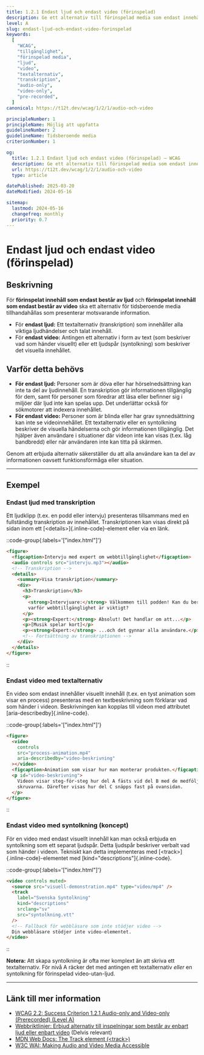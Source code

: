 ```yaml
---
title: 1.2.1 Endast ljud och endast video (förinspelad)
description: Ge ett alternativ till förinspelad media som endast innehåller ljud eller endast video.
level: A
slug: endast-ljud-och-endast-video-forinspelad
keywords:
  [
    "WCAG",
    "tillgänglighet",
    "förinspelad media",
    "ljud",
    "video",
    "textalternativ",
    "transkription",
    "audio-only",
    "video-only",
    "pre-recorded",
  ]
canonical: https://t12t.dev/wcag/1/2/1/audio-och-video

principleNumber: 1
principleName: Möjlig att uppfatta
guidelineNumber: 2
guidelineName: Tidsberoende media
criterionNumber: 1

og:
  title: 1.2.1 Endast ljud och endast video (förinspelad) – WCAG
  description: Ge ett alternativ till förinspelad media som endast innehåller ljud eller endast video.
  url: https://t12t.dev/wcag/1/2/1/audio-och-video
  type: article

datePublished: 2025-03-20
dateModified: 2024-05-16

sitemap:
  lastmod: 2024-05-16
  changefreq: monthly
  priority: 0.7
---
```


# Endast ljud och endast video (förinspelad)

## Beskrivning

För **förinspelat innehåll som endast består av ljud** och **förinspelat innehåll som endast består av video** ska ett alternativ för tidsberoende media tillhandahållas som presenterar motsvarande information.

- För **endast ljud:** Ett textalternativ (transkription) som innehåller alla viktiga ljudhändelser och talat innehåll.
- För **endast video:** Antingen ett alternativ i form av text (som beskriver vad som händer visuellt) eller ett ljudspår (syntolkning) som beskriver det visuella innehållet.

## Varför detta behövs

- **För endast ljud:** Personer som är döva eller har hörselnedsättning kan inte ta del av ljudinnehåll. En transkription gör informationen tillgänglig för dem, samt för personer som föredrar att läsa eller befinner sig i miljöer där ljud inte kan spelas upp. Det underlättar också för sökmotorer att indexera innehållet.
- **För endast video:** Personer som är blinda eller har grav synnedsättning kan inte se videoinnehållet. Ett textalternativ eller en syntolkning beskriver de visuella händelserna och gör informationen tillgänglig. Det hjälper även användare i situationer där videon inte kan visas (t.ex. låg bandbredd) eller när användaren inte kan titta på skärmen.

Genom att erbjuda alternativ säkerställer du att alla användare kan ta del av informationen oavsett funktionsförmåga eller situation.

---

## Exempel

### Endast ljud med transkription

Ett ljudklipp (t.ex. en podd eller intervju) presenteras tillsammans med en fullständig transkription av innehållet. Transkriptionen kan visas direkt på sidan inom ett [\<details\>]{.inline-code}-element eller via en länk.

::code-group{:labels='["index.html"]'}

```html {3, 5-12} showLineNumbers
<figure>
  <figcaption>Intervju med expert om webbtillgänglighet</figcaption>
  <audio controls src="intervju.mp3"></audio>
  <!-- Transkription -->
  <details>
    <summary>Visa transkription</summary>
    <div>
      <h3>Transkription</h3>
      <p>
        <strong>Intervjuare:</strong> Välkommen till podden! Kan du berätta
        varför webbtillgänglighet är viktigt?
      </p>
      <p><strong>Expert:</strong> Absolut! Det handlar om att...</p>
      <p>[Musik spelar kort]</p>
      <p><strong>Expert:</strong> ...och det gynnar alla användare.</p>
      <!-- Fortsättning av transkriptionen -->
    </div>
  </details>
</figure>
```

::

### Endast video med textalternativ

En video som endast innehåller visuellt innehåll (t.ex. en tyst animation som visar en process) presenteras med en textbeskrivning som förklarar vad som händer i videon. Beskrivningen kan kopplas till videon med attributet [aria-describedby]{.inline-code}.

::code-group{:labels='["index.html"]'}

```html {2, 4-6} showLineNumbers
<figure>
  <video
    controls
    src="process-animation.mp4"
    aria-describedby="video-beskrivning"
  ></video>
  <figcaption>Animation som visar hur man monterar produkten.</figcaption>
  <p id="video-beskrivning">
    Videon visar steg-för-steg hur del A fästs vid del B med de medföljande
    skruvarna. Därefter visas hur del C snäpps fast på ovansidan.
  </p>
</figure>
```

::

### Endast video med syntolkning (koncept)

För en video med endast visuellt innehåll kan man också erbjuda en syntolkning som ett separat ljudspår. Detta ljudspår beskriver verbalt vad som händer i videon. Tekniskt kan detta implementeras med [\<track\>]{.inline-code}-elementet med [kind="descriptions"]{.inline-code}.

::code-group{:labels='["index.html"]'}

```html {3} showLineNumbers
<video controls muted>
  <source src="visuell-demonstration.mp4" type="video/mp4" />
  <track
    label="Svenska Syntolkning"
    kind="descriptions"
    srclang="sv"
    src="syntolkning.vtt"
  />
  <!-- Fallback för webbläsare som inte stödjer video -->
  Din webbläsare stödjer inte video-elementet.
</video>
```

::

**Notera:** Att skapa syntolkning är ofta mer komplext än att skriva ett textalternativ. För nivå A räcker det med antingen ett textalternativ _eller_ en syntolkning för förinspelad video-utan-ljud.

---

## Länk till mer information

- [WCAG 2.2: Success Criterion 1.2.1 Audio-only and Video-only (Prerecorded) (Level A)](https://www.w3.org/WAI/WCAG22/Understanding/audio-only-and-video-only-prerecorded.html)
- [Webbriktlinjer: Erbjud alternativ till inspelningar som består av enbart ljud eller enbart video](https://www.digg.se/webbriktlinjer/alla-webbriktlinjer/erbjud-alternativ-till-inspelningar-som-bestar-av-enbart-ljud-eller-enbart-video) (Delvis relevant)
- [MDN Web Docs: The Track element (\<track\>)](https://developer.mozilla.org/en-US/docs/Web/HTML/Element/track)
- [W3C WAI: Making Audio and Video Media Accessible](https://www.w3.org/WAI/media/av/)

